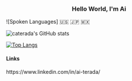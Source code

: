 ### <h3 align=center>Hello World, I'm Ai</h3>


![Spoken Languages]
🇺🇸 🇯🇵 🇲🇽 

![caterada's GitHub stats](https://github-readme-stats.vercel.app/api?username=caterada)

[![Top Langs](https://github-readme-stats.vercel.app/api/top-langs/?username=caterada&layout=compact)](https://github.com/caterada/)

<h4>Links</h4>
https://www.linkedin.com/in/ai-terada/


<!--
**caterada/caterada** is a ✨ _special_ ✨ repository because its `README.md` (this file) appears on your GitHub profile.

Here are some ideas to get you started:

- 🔭 I’m currently working on ...
- 🌱 I’m currently learning ...
- 👯 I’m looking to collaborate on ...
- 🤔 I’m looking for help with ...
- 💬 Ask me about ...
- 📫 How to reach me: ...
- 😄 Pronouns: ...
- ⚡ Fun fact: ...
-->
